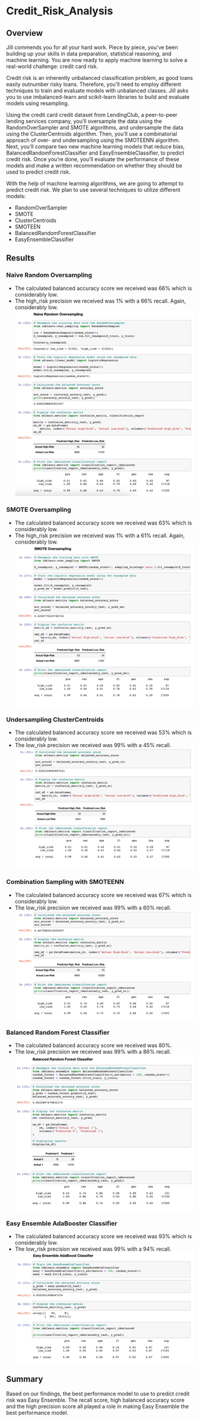 # Credit_Risk_Analysis

## Overview
Jill commends you for all your hard work. Piece by piece, you’ve been building up your skills in data preparation, statistical reasoning, and machine learning. You are now ready to apply machine learning to solve a real-world challenge: credit card risk.

Credit risk is an inherently unbalanced classification problem, as good loans easily outnumber risky loans. Therefore, you’ll need to employ different techniques to train and evaluate models with unbalanced classes. Jill asks you to use imbalanced-learn and scikit-learn libraries to build and evaluate models using resampling.

Using the credit card credit dataset from LendingClub, a peer-to-peer lending services company, you’ll oversample the data using the RandomOverSampler and SMOTE algorithms, and undersample the data using the ClusterCentroids algorithm. Then, you’ll use a combinatorial approach of over- and undersampling using the SMOTEENN algorithm. Next, you’ll compare two new machine learning models that reduce bias, BalancedRandomForestClassifier and EasyEnsembleClassifier, to predict credit risk. Once you’re done, you’ll evaluate the performance of these models and make a written recommendation on whether they should be used to predict credit risk.

With the help of machine learning algorithms, we are going to attempt to predict credit risk. We plan to use several techniques to utilize different models:
- RandomOverSampler
- SMOTE
- ClusterCentroids
- SMOTEEN
- BalancedRandomForestClassifier
- EasyEnsembleClassifier

## Results

### Naive Random Oversampling
- The calculated balanced accuracy score we received was 66% which is considerably low.
- The high_risk precision we received was 1% with a 66% recall. Again, considerably low.
![](ScreenShots/1.Naive_Random_Oversampling.png)

### SMOTE Oversampling
- The calculated balanced accuracy score we received was 63% which is considerably low.
- The high_risk precision we received was 1% with a 61% recall. Again, considerably low.
![](ScreenShots/2.SMOTE_Oversampling.png)

### Undersampling ClusterCentroids
- The calculated balanced accuracy score we received was 53% which is considerably low.
- The low_risk precision we received was 99% with a 45% recall. 
![](ScreenShots/3.Undersampling_ClusterCentroids.png)

### Combination Sampling with SMOTEENN
- The calculated balanced accuracy score we received was 67% which is considerably low.
- The low_risk precision we received was 99% with a 60% recall. 
![](ScreenShots/4.Combination_SMOTEENN.png)

### Balanced Random Forest Classifier
- The calculated balanced accuracy score we received was 80%.
- The low_risk precision we received was 99% with a 86% recall. 
![](ScreenShots/5.Balanced_Random_Forest_Classifier.png)

### Easy Ensemble AdaBooster Classifier
- The calculated balanced accuracy score we received was 93% which is considerably low.
- The low_risk precision we received was 99% with a 94% recall. 
![](ScreenShots/6.Easy_Ensemble_AdaBooster_Classifier.png)

## Summary
Based on our findings, the best performance model to use to predict credit risk was Easy Ensemble. The recall score, high balanced accuracy score and the high precision score all played a role in making Easy Ensemble the best performance model.
